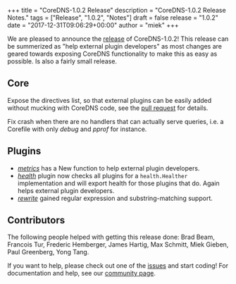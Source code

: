 +++
title = "CoreDNS-1.0.2 Release"
description = "CoreDNS-1.0.2 Release Notes."
tags = ["Release", "1.0.2", "Notes"]
draft = false
release = "1.0.2"
date = "2017-12-31T09:06:29+00:00"
author = "miek"
+++

We are pleased to announce the [release](https://github.com/coredns/coredns/releases/tag/v1.0.2) of CoreDNS-1.0.2!
This release can be summerized as "help external plugin developers" as most changes are geared
towards exposing CoreDNS functionality to make this as easy as possible. Is also a fairly small
release.

## Core

Expose the directives list, so that external plugins can be easily added without mucking with
CoreDNS code, see the [pull request](https://github.com/coredns/coredns/pull/1315) for details.

Fix crash when there are no handlers that can actually serve queries, i.e. a Corefile with only
*debug* and *pprof* for instance.

## Plugins

* [*metrics*](/plugins/metrics) has a New function to help external plugin developers.
* [*health*](/plugins/health) plugin now checks all plugins for a `health.Healther` implementation and will export health for those plugins that do. Again helps external plugin developers.
* [*rewrite*](/plugins/rewrite) gained regular expression and substring-matching support.

## Contributors

The following people helped with getting this release done:
Brad Beam,
Francois Tur,
Frederic Hemberger,
James Hartig,
Max Schmitt,
Miek Gieben,
Paul Greenberg,
Yong Tang.

If you want to help, please check out one of the
[issues](https://github.com/coredns/coredns/issues/) and start coding! For documentation and help,
see our [community page](https://coredns.io/community/).
